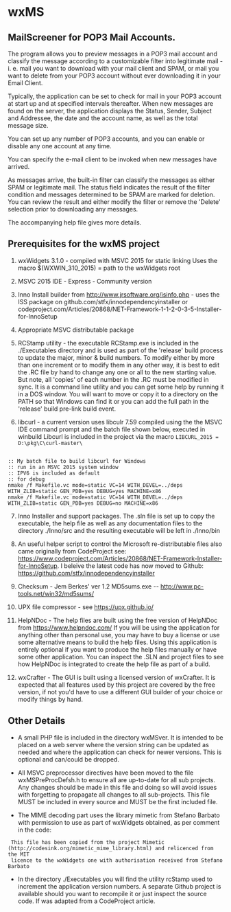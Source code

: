 # wxMS
## MailScreener for POP3 Mail Accounts.
The program allows you to preview messages in a POP3 mail account and classify the message according to a customizable filter into legitimate mail - i. e. mail you want to download with your  mail client and SPAM, or mail you want to delete from your POP3 account without ever downloading it in your Email Client.

Typically, the application can be set to check for mail in your POP3 account at start up and at specified intervals thereafter. When new messages are found on the server, the application displays the Status, Sender, Subject and Addressee, the date and the account name, as well as the total message size.

You can set up any number of POP3 accounts, and you can enable or disable any one account at any time.

You can specify the e-mail client to be invoked when new messages have arrived.

As messages arrive, the built-in filter can classify the messages as either SPAM or legitimate mail. The status field indicates the result of the filter condition and messages determined to be SPAM are marked for deletion. You can review the result and either modify the filter or remove the 'Delete'  selection prior to downloading any messages.

The accompanying help file gives more details.

## Prerequisites for the wxMS project

1. wxWidgets 3.1.0 - compiled with MSVC 2015 for static linking
	Uses the macro $(WXWIN_310_2015) = path to the wxWidgets root

2. MSVC 2015 IDE - Express - Community version

3. Inno Install builder from http://www.jrsoftware.org/isinfo.php - uses the ISS package 
	on github.com/stfx/innodependencyinstaller or 
	codeproject.com/Articles/20868/NET-Framework-1-1-2-0-3-5-Installer-for-InnoSetup

4. Appropriate MSVC distributable package

5. RCStamp utility - the executable RCStamp.exe is included in the ./Executables directory 
and is used as part of the 'release' build process to update the 
major, minor & build numbers. To modify either by more than one increment or to modify them in any other way, it is best to edit the .RC 
file by hand to change any one or all to the new starting value. But note, all 'copies' of each number in the .RC must be modified in sync.
It is a command line utility and you can get some help by running it in a DOS window. You will want to move or copy it to a directory on the PATH so that Windows can find it or you can add the full path in the 'release' build pre-link build event.

6. libcurl - a current version uses libculr 7.59 compiled using the the MSVC IDE command 
prompt and the batch file shown below, executed in winbuild
Libcurl is included in the project via the macro `LIBCURL_2015 = D:\pkg\C\curl-master\`
```where D:\pkg\C\curl-master\ is the main libcurl directory

:: My batch file to build libcurl for Windows
:: run in an MSVC 2015 system window
:: IPV6 is included as default
:: for debug
nmake /f Makefile.vc mode=static VC=14 WITH_DEVEL=../deps WITH_ZLIB=static GEN_PDB=yes DEBUG=yes MACHINE=x86
nmake /f Makefile.vc mode=static VC=14 WITH_DEVEL=../deps WITH_ZLIB=static GEN_PDB=yes DEBUG=no MACHINE=x86
```

7. Inno Installer and support packages.
The .sln file is set up to copy the executable, the help file as well as any documentation files to the directory ./Inno/src and the resulting executable will be left in ./Inno/bin

8. An useful helper script to control the Microsoft re-distributable files also came originally from CodeProject see: https://www.codeproject.com/Articles/20868/NET-Framework-Installer-for-InnoSetup.
I beleive the latest code has now moved to Github: https://github.com/stfx/innodependencyinstaller

9. Checksum - Jem Berkes' ver 1.2 MD5sums.exe -- http://www.pc-tools.net/win32/md5sums/

10. UPX file compressor - see https://upx.github.io/

11. HelpNDoc - The help files are built using the free version of HelpNDoc from https://www.helpndoc.com/
If you will be using the application for anything other than personal use, you may have to
buy a license or use some alternative means to build the help files. Using this application is entirely optional if you want to produce the help files manually or have some other application. You can inspect the .SLN and project files to see how HelpNDoc is integrated to create the help file as part of a build.

12. wxCrafter - The GUI is built using a licensed version of wxCrafter. It is expected that all features used by this project are covered by the free version, if not you'd have to use 
a different GUI builder of your choice or modify things by hand.

## Other Details
- A small PHP file is included in the directory wxMSver. It is intended to be placed on a 
web server where the version string can be updated as needed and where the application
can check for newer versions. This is optional and can/could be dropped.

- All MSVC preprocessor directives have been moved to the file wxMSPreProcDefsh.h to ensure all 
are up-to-date for all sub projects. Any changes should be made in this file and doing so
will avoid issues with forgetting to propagate all changes to all sub-projects.
This file MUST be included in every source and MUST be the first included file.

- The MIME decoding part uses the library mimetic from Stefano Barbato with permission
to use as part of wxWidgets obtained,  as per comment in the code:
```Licence:     wxWidgets licence
 This file has been copied from the project Mimetic  
(http://codesink.org/mimetic_mime_library.html) and relicenced from the MIT
 licence to the wxWidgets one with authorisation received from Stefano Barbato
 ```

- In the directory ./Executables you will find the utility rcStamp used to increment the application version numbers. A separate Github project is available should you want to recompile it or just inspect the source code. If was adapted from a CodeProject article.